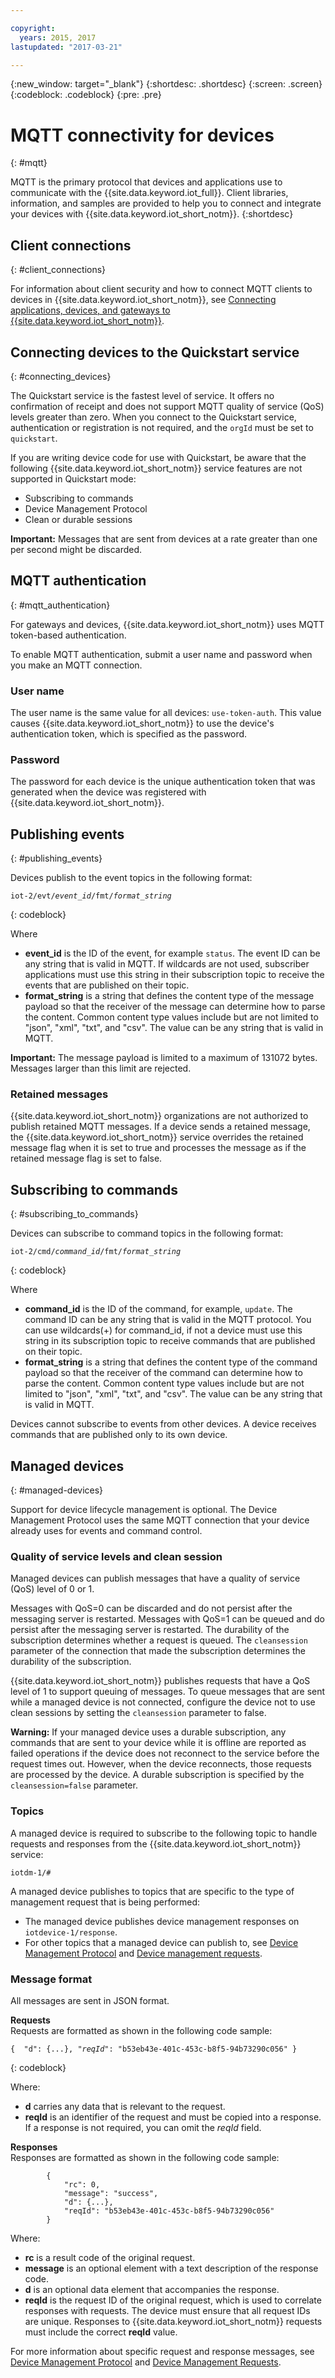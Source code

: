 ```yaml
---

copyright:
  years: 2015, 2017
lastupdated: "2017-03-21"

---
```


{:new_window: target="_blank"}
{:shortdesc: .shortdesc}
{:screen: .screen}
{:codeblock: .codeblock}
{:pre: .pre}


# MQTT connectivity for devices
{: #mqtt}

MQTT is the primary protocol that devices and applications use to communicate with the {{site.data.keyword.iot_full}}. Client libraries, information, and samples are provided to help you to connect and integrate your devices with {{site.data.keyword.iot_short_notm}}.
{:shortdesc}

## Client connections
{: #client_connections}

For information about client security and how to connect MQTT clients to devices in {{site.data.keyword.iot_short_notm}}, see [Connecting applications, devices, and gateways to {{site.data.keyword.iot_short_notm}}](../reference/security/connect_devices_apps_gw.html).


## Connecting devices to the Quickstart service
{: #connecting_devices}

The Quickstart service is the fastest level of service. It offers no confirmation of receipt and does not support MQTT quality of service (QoS) levels greater than zero. When you connect to the Quickstart service, authentication or registration is not required, and the ``orgId`` must be set to ``quickstart``.

If you are writing device code for use with Quickstart, be aware that the following {{site.data.keyword.iot_short_notm}} service features are not supported in Quickstart mode:

-  Subscribing to commands
-  Device Management Protocol
-  Clean or durable sessions

**Important:** Messages that are sent from devices at a rate greater than one per second might be discarded.


## MQTT authentication
{: #mqtt_authentication}

For gateways and devices, {{site.data.keyword.iot_short_notm}} uses MQTT token-based authentication.

To enable MQTT authentication, submit a user name and password when you make an MQTT connection.

### User name

The user name is the same value for all devices: ``use-token-auth``. This value causes {{site.data.keyword.iot_short_notm}} to use the device's authentication token, which is specified as the password.

### Password

The password for each device is the unique authentication token that was generated when the device was registered with {{site.data.keyword.iot_short_notm}}.

## Publishing events
{: #publishing_events}

Devices publish to the event topics in the following format:

<pre class="pre"><code class="hljs">iot-2/evt/<var class="keyword varname">event_id</var>/fmt/<var class="keyword varname">format_string</var></code></pre>
{: codeblock}

Where

-  **event_id** is the ID of the event, for example ``status``.  The event ID can be any string that is valid in MQTT. If wildcards are not used, subscriber applications must use this string in their subscription topic to receive the events that are published on their topic.
-  **format_string** is a string that defines the content type of the message payload so that the receiver of the message can determine how to parse the content. Common content type values include but are not limited to "json", "xml", "txt", and "csv". The value can be any string that is valid in MQTT.

**Important:** The message payload is limited to a maximum of 131072 bytes. Messages larger than this limit are rejected.

### Retained messages
{{site.data.keyword.iot_short_notm}} organizations are not authorized to publish retained MQTT messages. If a device sends a retained message, the {{site.data.keyword.iot_short_notm}} service overrides the retained message flag when it is set to true and processes the message as if the retained message flag is set to false.


## Subscribing to commands
{: #subscribing_to_commands}

Devices can subscribe to command topics in the following format:

<pre class="pre"><code class="hljs">iot-2/cmd/<var class="keyword varname">command_id</var>/fmt/<var class="keyword varname">format_string</var></code></pre>
{: codeblock}

Where
 - **command_id** is the ID of the command, for example, ``update``. The command ID can be any string that is valid in the MQTT protocol.  You can use wildcards(+) for command_id, if not a device must use this string in its subscription topic to receive commands that are published on their topic.
 - **format_string** is a string that defines the content type of the command payload so that the receiver of the command can determine how to parse the content. Common content type values include but are not limited to "json", "xml", "txt", and "csv". The value can be any string that is valid in MQTT.

Devices cannot subscribe to events from other devices. A device receives commands that are published only to its own device.

## Managed devices
{: #managed-devices}

Support for device lifecycle management is optional. The Device Management Protocol uses the same MQTT connection that your device already uses for events and command control.

### Quality of service levels and clean session

Managed devices can publish messages that have a quality of service (QoS) level of 0 or 1.

Messages with QoS=0 can be discarded and do not persist after the messaging server is restarted. Messages with QoS=1 can be queued and do persist after the messaging server is restarted. The durability of the subscription determines whether a request is queued. The ``cleansession`` parameter of the connection that made the subscription determines the durability of the subscription.  

{{site.data.keyword.iot_short_notm}} publishes requests that have a QoS level of 1 to support queuing of messages. To queue messages that are sent while a managed device is not connected, configure the device not to use clean sessions by setting the ``cleansession`` parameter to false.

**Warning:**
  If your managed device uses a durable subscription, any commands that are sent to your device while it is offline are reported as failed operations if the device does not reconnect to the service before the request times out. However, when the device reconnects, those requests are processed by the device. A durable subscription is specified by the ``cleansession=false`` parameter.

### Topics

A managed device is required to subscribe to the following topic to handle requests and responses from the {{site.data.keyword.iot_short_notm}} service:

```
iotdm-1/#
```


A managed device publishes to topics that are specific to the type of management request that is being performed:

- The managed device publishes device management responses on ``iotdevice-1/response``.
- For other topics that a managed device can publish to, see [Device Management Protocol](device_mgmt/index.html) and [Device management requests](device_mgmt/requests.html).



### Message format

All messages are sent in JSON format.

**Requests**  
Requests are formatted as shown in the following code sample:

<pre class="pre"><code class="hljs">{  "d": {...}, "<var class="keyword varname">reqId</var>": "b53eb43e-401c-453c-b8f5-94b73290c056" }</code></pre>
{: codeblock}

Where:

 - **d** carries any data that is relevant to the request.
 - **reqId** is an identifier of the request and must be copied into a response. If a response is not required, you can omit the *reqId* field.

**Responses**  
Responses are formatted as shown in the following code sample:
```
        {
            "rc": 0,
            "message": "success",
            "d": {...},
            "reqId": "b53eb43e-401c-453c-b8f5-94b73290c056"
        }
```
Where:  
 - **rc** is a result code of the original request.
 - **message** is an optional element with a text description of the response code.
 - **d** is an optional data element that accompanies the response.
 - **reqId** is the request ID of the original request, which is used to correlate responses with requests. The device must ensure that all request IDs are unique. Responses to {{site.data.keyword.iot_short_notm}} requests must include the correct **reqId** value.

For more information about specific request and response messages, see [Device Management Protocol](device_mgmt/index.html) and [Device Management Requests](device_mgmt/requests.html).
